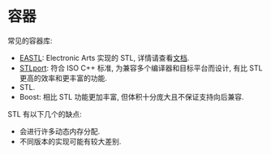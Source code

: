 # 容器

常见的容器库:

- [EASTL]: Electronic Arts 实现的 STL, 详情请查看[文档](http://www.open-std.org/jtc1/sc22/wg21/docs/papers/2007/n2271.html).
- [STLport]: 符合 ISO C++ 标准, 为兼容多个编译器和目标平台而设计, 有比 STL 更高的效率和更丰富的功能.
- STL.
- Boost: 相比 STL 功能更加丰富, 但体积十分庞大且不保证支持向后兼容.

STL 有以下几个的缺点:

- 会进行许多动态内存分配.
- 不同版本的实现可能有较大差别.

[EASTL]:   https://github.com/electronicarts/EASTL
[STLport]: http://http://www.stlport.org
[Boost]:   https://www.boost.org/
